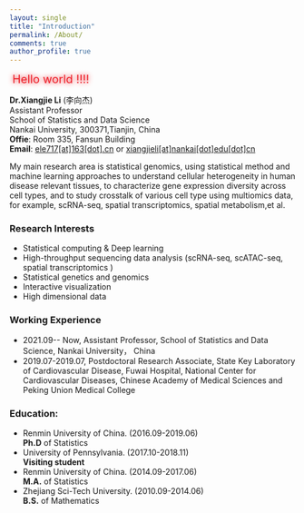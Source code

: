 ```yaml
---
layout: single
title: "Introduction"
permalink: /About/
comments: true
author_profile: true
---
```




<!-- 文字闪烁参考链接 https://www.mybj123.com/6311.html  -->

<div class="box">   Hello world !!!!  </div>

<style>  
    .box{ 
    	font-size: 20px; 
    	color:#ED212A; 
    	margin: 5px;
    	animation: changeshadow 1s  ease-in  infinite ;
    	/* 其它浏览器兼容性前缀 */
	    -webkit-animation: changeshadow 1s linear infinite;
	    -moz-animation: changeshadow 1s linear infinite;
	    -ms-animation: changeshadow 1s linear infinite;
	    -o-animation: changeshadow 1s linear infinite;
    }  
    @keyframes changeshadow {  
        0%{ text-shadow: 0 0 4px #ED212A}  
        50%{ text-shadow: 0 0 40px #ED212A}  
        100%{ text-shadow: 0 0 4px #ED212A}  
    }
    /* 添加兼容性前缀 */
	@-webkit-keyframes changeshadow {
	  0%{ text-shadow: 0 0 4px #4cc134}  
          50%{ text-shadow: 0 0 40px #4cc134}  
          100%{ text-shadow: 0 0 4px #4cc134}  
	}
	@-moz-keyframes changeshadow {
	    0%{ text-shadow: 0 0 4px #4cc134}  
            50%{ text-shadow: 0 0 40px #4cc134}  
            100%{ text-shadow: 0 0 4px #4cc134}  
	}
	@-ms-keyframes changeshadow {
	    0%{ text-shadow: 0 0 4px #4cc134}  
            50%{ text-shadow: 0 0 40px #4cc134}  
            100%{ text-shadow: 0 0 4px #4cc134}  
	}
	@-o-keyframes changeshadow {
	    0%{ text-shadow: 0 0 4px #4cc134}  
            50%{ text-shadow: 0 0 40px #4cc134}  
            100%{ text-shadow: 0 0 4px #4cc134}  
	}
</style>

**Dr.Xiangjie Li** (李向杰)  
Assistant Professor  
School of Statistics and Data Science  
Nankai University, 300371,Tianjin, China  
**Offie**: Room 335, Fansun Building  
**Email**: [ele717[at]163[dot].cn](mailto:ele717@163.com) or [xiangjieli[at]nankai[dot]edu[dot]cn](mailto:xiangjieli@nankai.edu.cn "For quicker response, recommand mailto ele717@163.com")


My main research area is statistical genomics, using statistical method and machine learning approaches to understand cellular heterogeneity in human disease relevant tissues, to characterize gene expression diversity across cell types, and to study crosstalk of various cell type using multiomics data, for example, scRNA-seq, spatial transcriptomics, spatial metabolism,et al. 


### Research Interests
- Statistical computing & Deep learning
- High-throughput sequencing data  analysis (scRNA-seq, scATAC-seq, spatial transcriptomics )
- Statistical genetics and genomics
-  Interactive visualization
- High dimensional data


### Working Experience
- 2021.09-- Now, Assistant Professor, School of Statistics and Data Science, Nankai University， China
- 2019.07-2019.07,  Postdoctoral Research Associate,   State Key Laboratory of Cardiovascular Disease, Fuwai Hospital, National Center for Cardiovascular Diseases, Chinese Academy of Medical Sciences and Peking Union Medical College

### Education:

- Renmin University of China. (2016.09-2019.06)  
**Ph.D** of Statistics
- University of Pennsylvania. (2017.10-2018.11)  
**Visiting student**
- Renmin University of China. (2014.09-2017.06)  
**M.A.** of Statistics
- Zhejiang Sci-Tech University. (2010.09-2014.06)  
**B.S.** of Mathematics

